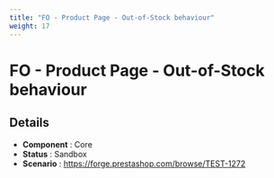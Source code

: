 ```yaml
---
title: "FO - Product Page - Out-of-Stock behaviour"
weight: 17
---
```


# FO - Product Page - Out-of-Stock behaviour
## Details
* **Component** : Core
* **Status** : Sandbox
* **Scenario** : https://forge.prestashop.com/browse/TEST-1272

